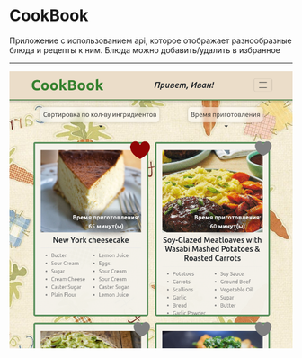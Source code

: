 # CookBook

Приложение с использованием api, которое отображает разнообразные блюда и рецепты к ним. Блюда можно добавить/удалить в избранное 
***
![Иллюстрация к проекту](https://github.com/Vallydei/recipes/blob/main/public/img/%D0%A1%D0%BD%D0%B8%D0%BC%D0%BE%D0%BA%20%D1%8D%D0%BA%D1%80%D0%B0%D0%BD%D0%B0%20%D0%BE%D1%82%202023-12-22%2014-38-18.png)
